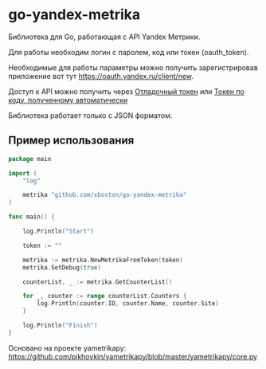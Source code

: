 go-yandex-metrika
=================

Библиотека для Go, работающая с API Yandex Метрики.

Для работы необходим логин с паролем, код или токен (oauth_token).

Необходимые для работы параметры можно получить зарегистрировав приложение вот тут https://oauth.yandex.ru/client/new.

Доступ к API можно получить через [Отладочный токен](https://tech.yandex.ru/oauth/doc/dg/tasks/get-oauth-token-docpage/) или [Токен по коду, полученному автоматически](https://tech.yandex.ru/oauth/doc/dg/reference/auto-code-client-docpage/)


Библиотека работает только с JSON форматом.

Пример использования
--------------------

```go
package main

import (
	"log"

	metrika "github.com/xboston/go-yandex-metrika"
)

func main() {

	log.Println("Start")

	token := ""

	metrika := metrika.NewMetrikaFromToken(token)
	metrika.SetDebug(true)

	counterList, _ := metrika.GetCounterList()

	for _, counter := range counterList.Counters {
		log.Println(counter.ID, counter.Name, counter.Site)
	}

	log.Println("Finish")
}
```


Основано на проекте yametrikapy: https://github.com/pikhovkin/yametrikapy/blob/master/yametrikapy/core.py
